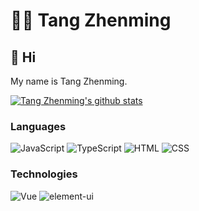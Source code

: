 # 👨‍💻 Tang Zhenming

## 👋 Hi

My name is Tang Zhenming.

[![Tang Zhenming's github stats](https://github-readme-stats.vercel.app/api?username=tangzhenming&theme=tokyonight&count_private=true)](https://github.com/anuraghazra/github-readme-stats)

### Languages

![JavaScript](https://img.shields.io/badge/-JavaScript-blue)
![TypeScript](https://img.shields.io/badge/-TypeScript-blue)
![HTML](https://img.shields.io/badge/-HTML-red)
![CSS](https://img.shields.io/badge/-CSS-blue)

### Technologies

![Vue](https://img.shields.io/badge/-Vue-brightgreen)
![element-ui](https://img.shields.io/badge/-element--ui-brightgreen)


<!--
**tangzhenming/tangzhenming** is a ✨ _special_ ✨ repository because its `README.md` (this file) appears on your GitHub profile.

Here are some ideas to get you started:

- 🔭 I’m currently working on ...
- 🌱 I’m currently learning ...
- 👯 I’m looking to collaborate on ...
- 🤔 I’m looking for help with ...
- 💬 Ask me about ...
- 📫 How to reach me: ...
- 😄 Pronouns: ...
- ⚡ Fun fact: ...
-->

